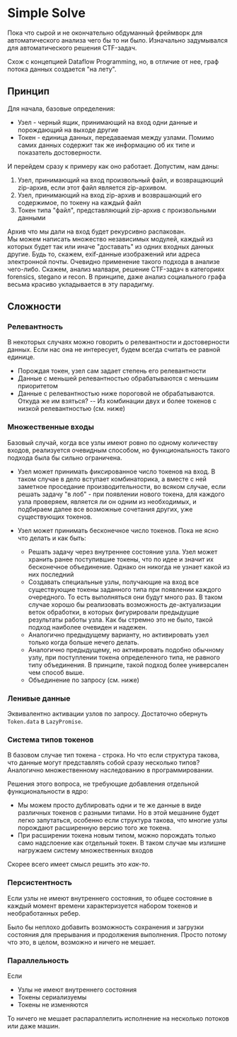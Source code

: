 # Simple Solve

Пока что сырой и не окончательно обдуманный фреймворк для 
автоматического анализа чего бы то ни было. Изначально 
задумывался для автоматического решения CTF-задач.

Схож с концепцией Dataflow Programming, но, в отличие от нее, 
граф потока данных создается "на лету".

## Принцип

Для начала, базовые определения:
- Узел - черный ящик, принимающий на вход одни данные и порождающий на выходе другие
- Токен - единица данных, передаваемая между узлами. Помимо самих данных содержит 
так же информацию об их типе и показатель достоверности.

И перейдем сразу к примеру как оно работает.
Допустим, нам даны:

1. Узел, принимающий на вход произвольный файл, 
  и возвращающий zip-архив, если этот файл является zip-архивом.
2. Узел, принимающий на вход zip-архив и возврашающий его содержимое, по токену на каждый файл
3. Токен типа "файл", представляющий zip-архив с произвольными данными

Архив что мы дали на вход будет рекурсивно распакован.   
Мы можем написать множество независимых модулей, каждый из которых будет так или иначе 
"доставать" из одних входных данных другие. Будь то, скажем, exif-данные изображений или 
адреса электронной почты. Очевидно применение такого подхода в анализе чего-либо. 
Скажем, анализ малвари, решение CTF-задач в категориях forensics, stegano и recon.
В принципе, даже анализ социального графа весьма красиво укладывается в эту парадигму.  

## Сложности

### Релевантность

В некоторых случаях можно говорить о релевантности и достоверности данных. 
Если нас она не интересует, будем всегда считать ее равной единице.

- Порождая токен, узел сам задает степень его релевантности
- Данные с меньшей релевантностью обрабатываются с меньшим приоритетом
- Данные с релевантностью ниже пороговой не обрабатываются. Откуда же им взяться? 
  -- Из комбинации двух и более токенов с низкой релевантностью (см. ниже)

### Множественные входы   

Базовый случай, когда все узлы имеют ровно по одному количеству входов, реализуется
очевидным способом, но функциональность такого подхода была бы сильно ограничена.

- Узел может принимать фиксированное число токенов на вход. В таком случае 
  в дело вступает комбинаторика, а вместе с ней заметное проседание производительности,
  во всяком случае, если решать задачу "в лоб" - при появлении нового токена, для каждого
  узла проверяем, является ли он одним из необходимых, и подбираем далее все возможные сочетания
  других, уже существующих токенов. 

- Узел может принимать бесконечное число токенов. Пока не ясно что делать и как быть:
  - Решать задачу через внутреннее состояние узла. Узел может хранить ранее поступившие токены,
    что по идее и значит их бесконечное объединение. Однако он никогда не узнает какой из них последний
  - Создавать специальные узлы, получающие на вход все существующие токены заданного типа при появлении 
    каждого очередного. То есть выполняться они будут много раз. В таком случае хорошо бы реализовать
    возможность де-актуализации веток обработки, в которых фигурировали предыдущие результаты работы узла. 
  Как бы стремно это не было, такой подход наиболее очевиден и надежен.
  - Аналогично предыдущему варианту, но активировать узел только когда больше нечего делать. 
  - Аналогично предыдущему, но активировать подобно обычному узлу, при поступлении токена определенного типа,
    не равного типу объединения. В принципе, такой подход более универсален чем способ выше.
  - Объединение по запросу (см. ниже)
  
### Ленивые данные

Эквивалентно активации узлов по запросу. Достаточно обернуть `Token.data` в `LazyPromise`.

### Система типов токенов

В базовом случае тип токена - строка. Но что если структура такова, что данные 
могут представлять собой сразу несколько типов? Аналогично множественному наследованию в
программировании. 

Решения этого вопроса, не требующие добавления отдельной функциональности в ядро:

- Мы можем просто дублировать одни и те же данные в виде различных токенов с разными типами.
  Но в этой мешанине будет легко запутаться, особенно если структура такова, что многие узлы 
  порождают расширенную версию того же токена. 
- При расширении токена новым типом, можно порождать только само надслоение как отдельный токен. 
  В таком случае мы излишне нагружаем систему множественных входов
  
Скорее всего имеет смысл решить это _как-то_. 

### Персистентность

Если узлы не имеют внутреннего состояния, то общее состояние в каждый момент времени
характеризуется набором токенов и необработанных ребер.

Было бы неплохо добавить возможность сохранения и загрузки состояния для прерывания
и продолжения выполнения. Просто потому что это, в целом, возможно и ничего не мешает. 

### Параллельность

Если
- Узлы не имеют внутреннего состояния
- Токены сериализуемы
- Токены не изменяются

То ничего не мешает распараллелить исполнение на несколько потоков или даже машин.


